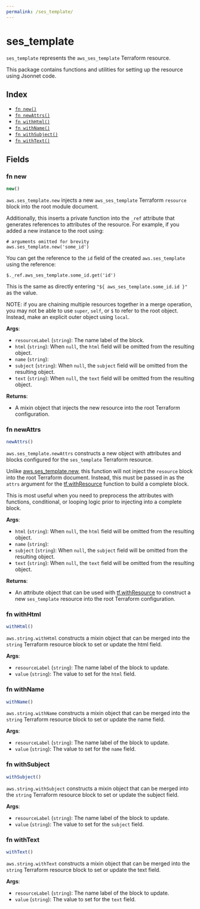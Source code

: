 ```yaml
---
permalink: /ses_template/
---
```


# ses_template

`ses_template` represents the `aws_ses_template` Terraform resource.



This package contains functions and utilities for setting up the resource using Jsonnet code.


## Index

* [`fn new()`](#fn-new)
* [`fn newAttrs()`](#fn-newattrs)
* [`fn withHtml()`](#fn-withhtml)
* [`fn withName()`](#fn-withname)
* [`fn withSubject()`](#fn-withsubject)
* [`fn withText()`](#fn-withtext)

## Fields

### fn new

```ts
new()
```


`aws.ses_template.new` injects a new `aws_ses_template` Terraform `resource`
block into the root module document.

Additionally, this inserts a private function into the `_ref` attribute that generates references to attributes of the
resource. For example, if you added a new instance to the root using:

    # arguments omitted for brevity
    aws.ses_template.new('some_id')

You can get the reference to the `id` field of the created `aws.ses_template` using the reference:

    $._ref.aws_ses_template.some_id.get('id')

This is the same as directly entering `"${ aws_ses_template.some_id.id }"` as the value.

NOTE: if you are chaining multiple resources together in a merge operation, you may not be able to use `super`, `self`,
or `$` to refer to the root object. Instead, make an explicit outer object using `local`.

**Args**:
  - `resourceLabel` (`string`): The name label of the block.
  - `html` (`string`):  When `null`, the `html` field will be omitted from the resulting object.
  - `name` (`string`): 
  - `subject` (`string`):  When `null`, the `subject` field will be omitted from the resulting object.
  - `text` (`string`):  When `null`, the `text` field will be omitted from the resulting object.

**Returns**:
- A mixin object that injects the new resource into the root Terraform configuration.


### fn newAttrs

```ts
newAttrs()
```


`aws.ses_template.newAttrs` constructs a new object with attributes and blocks configured for the `ses_template`
Terraform resource.

Unlike [aws.ses_template.new](#fn-sestemplatenew), this function will not inject the `resource`
block into the root Terraform document. Instead, this must be passed in as the `attrs` argument for the
[tf.withResource](https://github.com/tf-libsonnet/core/tree/main/docs#fn-withresource) function to build a complete block.

This is most useful when you need to preprocess the attributes with functions, conditional, or looping logic prior to
injecting into a complete block.

**Args**:
  - `html` (`string`):  When `null`, the `html` field will be omitted from the resulting object.
  - `name` (`string`): 
  - `subject` (`string`):  When `null`, the `subject` field will be omitted from the resulting object.
  - `text` (`string`):  When `null`, the `text` field will be omitted from the resulting object.

**Returns**:
  - An attribute object that can be used with [tf.withResource](https://github.com/tf-libsonnet/core/tree/main/docs#fn-withresource) to construct a new `ses_template` resource into the root Terraform configuration.


### fn withHtml

```ts
withHtml()
```

`aws.string.withHtml` constructs a mixin object that can be merged into the `string`
Terraform resource block to set or update the html field.



**Args**:
  - `resourceLabel` (`string`): The name label of the block to update.
  - `value` (`string`): The value to set for the `html` field.


### fn withName

```ts
withName()
```

`aws.string.withName` constructs a mixin object that can be merged into the `string`
Terraform resource block to set or update the name field.



**Args**:
  - `resourceLabel` (`string`): The name label of the block to update.
  - `value` (`string`): The value to set for the `name` field.


### fn withSubject

```ts
withSubject()
```

`aws.string.withSubject` constructs a mixin object that can be merged into the `string`
Terraform resource block to set or update the subject field.



**Args**:
  - `resourceLabel` (`string`): The name label of the block to update.
  - `value` (`string`): The value to set for the `subject` field.


### fn withText

```ts
withText()
```

`aws.string.withText` constructs a mixin object that can be merged into the `string`
Terraform resource block to set or update the text field.



**Args**:
  - `resourceLabel` (`string`): The name label of the block to update.
  - `value` (`string`): The value to set for the `text` field.
